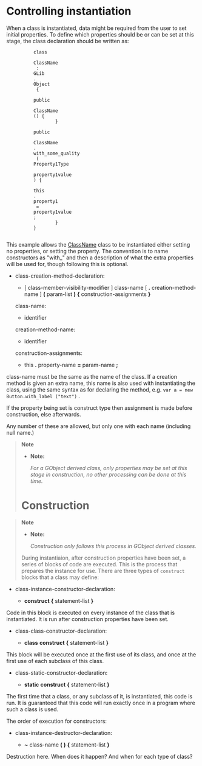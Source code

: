 

Controlling instantiation
=========================

When a class is instantiated, data might be required from the user to set initial properties. To define which properties should be or can be set at this stage, the class declaration should be written as:

``` {.vala}
          class
           
          ClassName
           : 
          GLib
          .
          Object
           {
                  
          public
           
          ClassName
          () {
                  }
                  
          public
           
          ClassName
          .
          with_some_quality
           (
          Property1Type
           
          property1value
          ) {
                 
          this
          .
          property1
           = 
          property1value
          ;
                  }
          }
        
```

This example allows the
[ClassName](http://wiki.gnome.org/action/show/Projects/Vala/Manual/Export/ClassName#)
class to be instantiated either setting no properties, or setting the property. The convention is to name constructors as "with\_" and then a description of what the extra properties will be used for, though following this is optional.

-   class-creation-method-declaration:

    -   [ class-member-visibility-modifier ] class-name [ **.**
        creation-method-name ] **(** param-list **)** **{**
        construction-assignments **}**

    class-name:

    -   identifier

    creation-method-name:

    -   identifier

    construction-assignments:

    -   this **.** property-name **=** param-name **;**

class-name must be the same as the name of the class. If a creation method is given an extra name, this name is also used with instantiating the class, using the same syntax as for declaring the method, e.g.
`var a = new Button.with_label ("text")` .

If the property being set is construct type then assignment is made before construction, else afterwards.

Any number of these are allowed, but only one with each name (including null name.)

> **Note**
>
> -   **Note:**
>
>     *For a GObject derived class, only properties may be set at this
>     stage in construction, no other processing can be done at this
>     time.*
>
> Construction
> ============

> **Note**
>
> -   **Note:**
>
>     *Construction only follows this process in GObject derived
>     classes.*
>
> During instantiaion, after construction properties have been set, a
> series of blocks of code are executed. This is the process that
> prepares the instance for use. There are three types of `construct`
> blocks that a class may define:

-   class-instance-constructor-declaration:

    -   **construct** **{** statement-list **}**

Code in this block is executed on every instance of the class that is instantiated. It is run after construction properties have been set.

-   class-class-constructor-declaration:

    -   **class** **construct** **{** statement-list **}**

This block will be executed once at the first use of its class, and once at the first use of each subclass of this class.

-   class-static-constructor-declaration:

    -   **static** **construct** **{** statement-list **}**

The first time that a class, or any subclass of it, is instantiated,
this code is run. It is guaranteed that this code will run exactly once in a program where such a class is used.

The order of execution for constructors:

-   class-instance-destructor-declaration:

    -   **\~** class-name **(** **)** **{** statement-list **}**

Destruction here. When does it happen? And when for each type of class?

